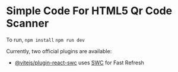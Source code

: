 # Simple Code For HTML5 Qr Code Scanner 

To run,
`npm install`
`npm run dev`

Currently, two official plugins are available:

- [@vitejs/plugin-react-swc](https://github.com/vitejs/vite-plugin-react-swc) uses [SWC](https://swc.rs/) for Fast Refresh
